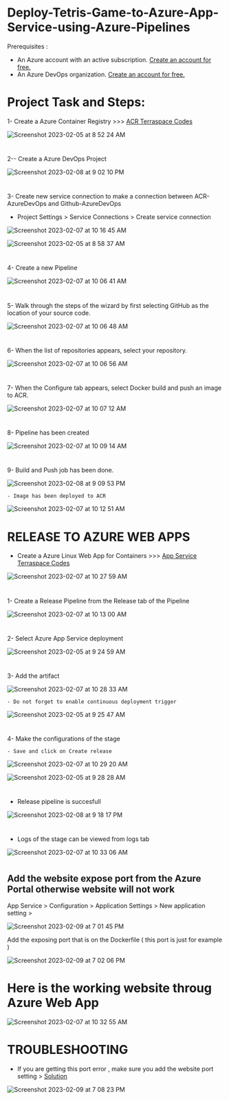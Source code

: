 # Deploy-Tetris-Game-to-Azure-App-Service-using-Azure-Pipelines

Prerequisites :
- An Azure account with an active subscription. <a href="https://azure.microsoft.com/en-us/free/?WT.mc_id=A261C142F" target="_blank">Create an account for free.</a> 
- An Azure DevOps organization. <a href="https://learn.microsoft.com/en-us/azure/devops/pipelines/get-started/pipelines-sign-up?view=azure-devops" target="_blank">Create an account for free.</a> 

# Project Task and Steps:
1- Create a Azure Container Registry >>> <a href="https://github.com/hkaanturgut/azure-devops-apps/tree/main/terraspace%20codes/app/stacks/acr" target="_blank">ACR Terraspace Codes</a> 

![Screenshot 2023-02-05 at 8 52 24 AM](https://user-images.githubusercontent.com/113396342/217688610-006dc446-8ecf-4a3d-b15f-f154b2cf40b5.png)

#

2-- Create a Azure DevOps Project 

![Screenshot 2023-02-08 at 9 02 10 PM](https://user-images.githubusercontent.com/113396342/217697901-7371faa5-284e-432c-8173-cc3083a4102a.png)

#

3- Create new service connection to make a connection between ACR-AzureDevOps and Github-AzureDevOps
   
   - Project Settings > Service Connections > Create service connection 

![Screenshot 2023-02-07 at 10 16 45 AM](https://user-images.githubusercontent.com/113396342/217698091-e8d36ac8-954b-4ea1-8967-0e3ac7e1c916.png)

![Screenshot 2023-02-05 at 8 58 37 AM](https://user-images.githubusercontent.com/113396342/217633906-991d0dc1-4bd3-4c3b-8d25-0ad1460d7c16.png)

#

4- Create a new Pipeline 

![Screenshot 2023-02-07 at 10 06 41 AM](https://user-images.githubusercontent.com/113396342/217698276-3d6e0ae1-be89-40b3-a99d-b83a82e271fb.png)

#

5-  Walk through the steps of the wizard by first selecting GitHub as the location of your source code. 

![Screenshot 2023-02-07 at 10 06 48 AM](https://user-images.githubusercontent.com/113396342/217698350-0bc21832-17f0-4985-8518-971a69181a0f.png)

#
6- When the list of repositories appears, select your repository. 

![Screenshot 2023-02-07 at 10 06 56 AM](https://user-images.githubusercontent.com/113396342/217698481-a0c0fbdf-8657-4cb2-9209-f8bd132bcdb7.png)

#

7- When the Configure tab appears, select Docker build and push an image to ACR.

![Screenshot 2023-02-07 at 10 07 12 AM](https://user-images.githubusercontent.com/113396342/217698605-63914cba-6e70-428d-89f4-c4c0252cd8bb.png)
#

8- Pipeline has been created 

![Screenshot 2023-02-07 at 10 09 14 AM](https://user-images.githubusercontent.com/113396342/217698744-de494fe8-dca7-43ff-9bf7-0393bbbc116b.png)
#


9- Build and Push job has been done.

![Screenshot 2023-02-08 at 9 09 53 PM](https://user-images.githubusercontent.com/113396342/217698953-10e72bed-3d7e-4332-b48f-6d3bb5f4086c.png)

    - Image has been deployed to ACR

![Screenshot 2023-02-07 at 10 12 51 AM](https://user-images.githubusercontent.com/113396342/217699093-2832144c-4b11-4820-9e71-69928933fbf2.png)

#

# RELEASE TO AZURE WEB APPS

- Create a Azure Linux Web App for Containers >>> <a href="https://github.com/hkaanturgut/azure-devops-apps/tree/main/terraspace%20codes/app/stacks/angular-app_linux_webapp" target="_blank">App Service Terraspace Codes</a> 

![Screenshot 2023-02-07 at 10 27 59 AM](https://user-images.githubusercontent.com/113396342/217699326-6102f8f5-31eb-48d3-8064-1b843a44de0b.png)
#

1- Create a Release Pipeline from the Release tab of the Pipeline

![Screenshot 2023-02-07 at 10 13 00 AM](https://user-images.githubusercontent.com/113396342/217699430-36baeccd-3727-43b3-9f63-36a8274a0817.png)

#

2- Select Azure App Service deployment

![Screenshot 2023-02-05 at 9 24 59 AM](https://user-images.githubusercontent.com/113396342/217689291-709b0b52-0965-41c0-ac6c-86b159c9e55b.png)
#

3- Add the artifact 

![Screenshot 2023-02-07 at 10 28 33 AM](https://user-images.githubusercontent.com/113396342/217699690-cb696122-85d2-4521-9020-489e584956b4.png)


    - Do not forget to enable continuous deployment trigger
    
![Screenshot 2023-02-05 at 9 25 47 AM](https://user-images.githubusercontent.com/113396342/217689586-f4efccc5-27da-4f75-8984-acd315764d98.png)  
#

4- Make the configurations of the stage 
   
    - Save and click on Create release
    
![Screenshot 2023-02-07 at 10 29 20 AM](https://user-images.githubusercontent.com/113396342/217700018-b595fa64-5747-4e28-bb62-49dac5abf7bb.png)


![Screenshot 2023-02-05 at 9 28 28 AM](https://user-images.githubusercontent.com/113396342/217693477-c924c69f-3152-43ac-8562-1cfd4a5d6be0.png)
#

- Release pipeline is succesfull

![Screenshot 2023-02-08 at 9 18 17 PM](https://user-images.githubusercontent.com/113396342/217700193-2b0216cc-f831-4a3f-af2f-b1f2b3741e89.png)

#

- Logs of the stage can be viewed from logs tab

![Screenshot 2023-02-07 at 10 33 06 AM](https://user-images.githubusercontent.com/113396342/217700238-d49a4047-b27a-494d-96e2-2fd9794d9091.png)

#


## Add the website expose port from the Azure Portal otherwise website will not work
   
   App Service > Configuration > Application Settings > New application setting > 
   
   ![Screenshot 2023-02-09 at 7 01 45 PM](https://user-images.githubusercontent.com/113396342/218096900-4851e758-d2a7-4c03-a361-480c5a02e254.png)

   Add the exposing port that is on the Dockerfile ( this port is just for example )
   
   ![Screenshot 2023-02-09 at 7 02 06 PM](https://user-images.githubusercontent.com/113396342/218097051-68ad3708-9d14-49b8-8815-70d20ec1cd76.png)
#

# Here is the working website throug Azure Web App

![Screenshot 2023-02-07 at 10 32 55 AM](https://user-images.githubusercontent.com/113396342/217700272-a348ff0a-42ee-43a5-81d0-9c5ccdc83c32.png)
#

# TROUBLESHOOTING

- If you are getting this port error , make sure you add the website port setting > <a href="https://github.com/hkaanturgut/DEPLOY-5-WEBAPPS-TO-AZURE-APP-SERVICE-USING-AZURE-DEVOPS-PIPELINES#add-the-website-expose-port-from-the-azure-portal-otherwise-website-will-not-work" target="_blank">Solution</a> 

![Screenshot 2023-02-09 at 7 08 23 PM](https://user-images.githubusercontent.com/113396342/218098268-eeb103b1-55e9-4e9d-973b-689b2b53ddab.png)

